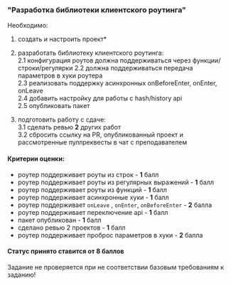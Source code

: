 ### "Разработка библиотеки клиентского роутинга"

Необходимо:

1. создать и настроить проект\*

2. разработать библиотеку клиентского роутинга:  
   2.1 конфигурация роутов должна поддерживаться через функции/строки/регулярки
   2.2 должна поддерживаться передача параметров в хуки роутера  
   2.3 реализовать поддержку асинхронных onBeforeEnter, onEnter, onLeave  
   2.4 добавить настройку для работы с hash/history api  
   2.5 опубликовать пакет

3. подготовить работу с сдаче:  
   3.1 сделать ревью **2** других работ  
   3.2 сбросить ссылку на PR, опубликованный проект и рассмотренные пуллреквесты в чат с преподавателем

#### Критерии оценки:

- роутер поддерживает роуты из строк - **1** балл
- роутер поддерживает роуты из регулярных выражений - **1** балл
- роутер поддерживает роуты из функций - **1** балл
- роутер поддерживает асинхронные хуки - **1** балл
- роутер поддерживает `onLeave` , `onEnter`, `onBeforeEnter` - **2** балла
- роутер поддерживает переключение api - **1** балл
- пакет опубликован - **1** балл
- сделано ревью 2 проектов - **1** балл
- роутер поддерживает проброс параметров в хуки - **2** балла

#### Статус принято ставится от 8 баллов

Задание не проверяется при не соответствии базовым требованиям к заданию!
